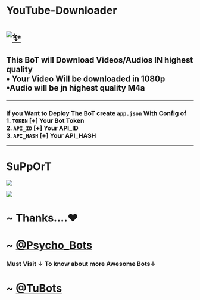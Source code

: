 # YouTube-Downloader
# [![✨]()](https://t.me/Psycho_Bots) 

## This BoT will Download Videos/Audios IN highest quality <br> • Your Video Will be downloaded in 1080p <br>  •Audio will be jn highest quality M4a <hr> 

### If you Want to Deploy The BoT create `app.json` With Config of <br> 1. `TOKEN` [+] Your Bot Token <br> 2. `API_ID` [+] Your API_ID <br> 3. `API_HASH` [+] Your API_HASH 

<hr>

# SuPpOrT 

<a href="https://telegram.me/Psycho_Bots" target="_blank"><img src="https://img.shields.io/badge/Join-Channel-yellow.svg?style=for-the-badge&logo=Telegram"></a> 

<a href="https://telegram.me/PsychoBots_Chat" target="_blank"><img src="https://img.shields.io/badge/Join-Support%20Group-brown.svg?style=for-the-badge&logo=Telegram"></a> 

# ~ Thanks....❤️
# ~ [@Psycho_Bots](https://t.me/Psycho_Bots)
### Must Visit ↓ To know about more Awesome Bots↓
# ~ [@TuBots](https://t.me/tubots)
